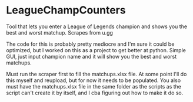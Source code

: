 # LeagueChampCounters
Tool that lets you enter a League of Legends champion and shows you the best and worst matchup. Scrapes from u.gg

The code for this is probably pretty mediocre and I'm sure it could be optimized, but I worked on this as a project to get better at python. Simple GUI, just input champion name and it will show you the best and worst matchups.

Must run the scraper first to fill the matchups.xlsx file. At some point I'll do this myself and reupload, but for now it needs to be populated. 
You also must have the matchups.xlsx file in the same folder as the scripts as the script can't create it by itself, and I cba figuring out how to make it do so.
